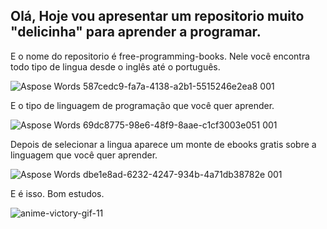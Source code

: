 ## Olá, Hoje vou apresentar um repositorio muito "delicinha" para aprender a programar. 
E o nome do repositorio é free-programming-books.
Nele você encontra todo tipo de lingua desde o inglês até o português.

![Aspose Words 587cedc9-fa7a-4138-a2b1-5515246e2ea8 001](https://user-images.githubusercontent.com/102591958/164710030-1f6541dc-3e33-4815-bbec-7b3bca82e38d.png)


E o tipo de linguagem de programação que você quer aprender.

![Aspose Words 69dc8775-98e6-48f9-8aae-c1cf3003e051 001](https://user-images.githubusercontent.com/102591958/164710518-6532b31c-1c9b-4710-aeb8-837923c32571.png)

Depois de selecionar a lingua aparece um monte de ebooks gratis sobre a linguagem que você quer aprender.

![Aspose Words dbe1e8ad-6232-4247-934b-4a71db38782e 001](https://user-images.githubusercontent.com/102591958/164710924-f4cadd0e-a5bb-4194-bed9-084cb65cb256.png)

E é isso. Bom estudos. 

![anime-victory-gif-11](https://user-images.githubusercontent.com/102591958/164714347-360a5f06-5c96-4444-a4b6-693d87f096f8.gif)
